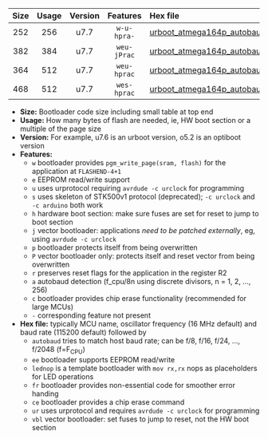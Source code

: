 |Size|Usage|Version|Features|Hex file|
|:-:|:-:|:-:|:-:|:--|
|252|256|u7.7|`w-u-hpra-`|[urboot_atmega164p_autobaud_ur.hex](https://raw.githubusercontent.com/stefanrueger/urboot.hex/main/mcus/atmega164p/autobaud/urboot_atmega164p_autobaud_ur.hex)|
|382|384|u7.7|`weu-jPrac`|[urboot_atmega164p_autobaud_ee_lednop_fr_ce_ur_vbl.hex](https://raw.githubusercontent.com/stefanrueger/urboot.hex/main/mcus/atmega164p/autobaud/urboot_atmega164p_autobaud_ee_lednop_fr_ce_ur_vbl.hex)|
|364|512|u7.7|`weu-hprac`|[urboot_atmega164p_autobaud_ee_lednop_fr_ce_ur.hex](https://raw.githubusercontent.com/stefanrueger/urboot.hex/main/mcus/atmega164p/autobaud/urboot_atmega164p_autobaud_ee_lednop_fr_ce_ur.hex)|
|468|512|u7.7|`wes-hprac`|[urboot_atmega164p_autobaud_ee_lednop_fr_ce.hex](https://raw.githubusercontent.com/stefanrueger/urboot.hex/main/mcus/atmega164p/autobaud/urboot_atmega164p_autobaud_ee_lednop_fr_ce.hex)|

- **Size:** Bootloader code size including small table at top end
- **Usage:** How many bytes of flash are needed, ie, HW boot section or a multiple of the page size
- **Version:** For example, u7.6 is an urboot version, o5.2 is an optiboot version
- **Features:**
  + `w` bootloader provides `pgm_write_page(sram, flash)` for the application at `FLASHEND-4+1`
  + `e` EEPROM read/write support
  + `u` uses urprotocol requiring `avrdude -c urclock` for programming
  + `s` uses skeleton of STK500v1 protocol (deprecated); `-c urclock` and `-c arduino` both work
  + `h` hardware boot section: make sure fuses are set for reset to jump to boot section
  + `j` vector bootloader: applications *need to be patched externally*, eg, using `avrdude -c urclock`
  + `p` bootloader protects itself from being overwritten
  + `P` vector bootloader only: protects itself and reset vector from being overwritten
  + `r` preserves reset flags for the application in the register R2
  + `a` autobaud detection (f_cpu/8n using discrete divisors, n = 1, 2, ..., 256)
  + `c` bootloader provides chip erase functionality (recommended for large MCUs)
  + `-` corresponding feature not present
- **Hex file:** typically MCU name, oscillator frequency (16 MHz default) and baud rate (115200 default) followed by
  + `autobaud` tries to match host baud rate; can be f/8, f/16, f/24, ..., f/2048 (f=F<sub>CPU</sub>)
  + `ee` bootloader supports EEPROM read/write
  + `lednop` is a template bootloader with `mov rx,rx` nops as placeholders for LED operations
  + `fr` bootloader provides non-essential code for smoother error handing
  + `ce` bootloader provides a chip erase command
  + `ur` uses urprotocol and requires `avrdude -c urclock` for programming
  + `vbl` vector bootloader: set fuses to jump to reset, not the HW boot section
